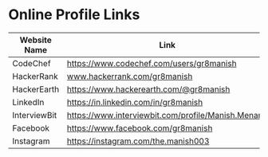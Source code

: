 # Online Profile Links

| Website Name | Link |
| ------ | ------ |
| CodeChef | https://www.codechef.com/users/gr8manish |
| HackerRank | www.hackerrank.com/gr8manish |
| HackerEarth | https://www.hackerearth.com/@gr8manish |
| LinkedIn | https://in.linkedin.com/in/gr8manish |
| InterviewBit | https://www.interviewbit.com/profile/Manish.Menaria |
| Facebook | https://www.facebook.com/gr8manish |
| Instagram | https://instagram.com/the.manish003 |
